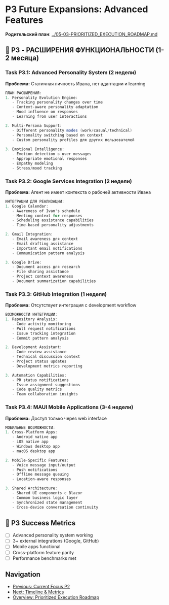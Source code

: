 # P3 Future Expansions: Advanced Features

**Родительский план**: [../05-03-PRIORITIZED_EXECUTION_ROADMAP.md](../05-03-PRIORITIZED_EXECUTION_ROADMAP.md)

## 🌟 P3 - РАСШИРЕНИЯ ФУНКЦИОНАЛЬНОСТИ (1-2 месяца)

### Task P3.1: Advanced Personality System (2 недели)
**Проблема:** Статичная личность Ивана, нет адаптации и learning

```csharp
ПЛАН РАСШИРЕНИЯ:
1. Personality Evolution Engine:
   - Tracking personality changes over time
   - Context-aware personality adaptation  
   - Mood influence on responses
   - Learning from user interactions

2. Multi-Persona Support:
   - Different personality modes (work/casual/technical)
   - Personality switching based on context
   - Custom personality profiles для других пользователей
   
3. Emotional Intelligence:
   - Emotion detection в user messages
   - Appropriate emotional responses
   - Empathy modeling
   - Stress/mood tracking
```

### Task P3.2: Google Services Integration (2 недели)
**Проблема:** Агент не имеет контекста о рабочей активности Ивана

```csharp
ИНТЕГРАЦИИ ДЛЯ РЕАЛИЗАЦИИ:
1. Google Calendar:
   - Awareness of Ivan's schedule
   - Meeting context for responses
   - Scheduling assistance capabilities
   - Time-based personality adjustments

2. Gmail Integration:
   - Email awareness для context
   - Email drafting assistance
   - Important email notifications
   - Communication pattern analysis

3. Google Drive:
   - Document access для research
   - File sharing assistance
   - Project context awareness
   - Document summarization capabilities
```

### Task P3.3: GitHub Integration (1 неделя)  
**Проблема:** Отсутствует интеграция с development workflow

```csharp
ВОЗМОЖНОСТИ ИНТЕГРАЦИИ:
1. Repository Analysis:
   - Code activity monitoring
   - Pull request notifications
   - Issue tracking integration
   - Commit pattern analysis

2. Development Assistant:
   - Code review assistance
   - Technical discussion context
   - Project status updates
   - Development metrics reporting

3. Automation Capabilities:
   - PR status notifications
   - Issue assignment suggestions
   - Code quality metrics
   - Team collaboration insights
```

### Task P3.4: MAUI Mobile Applications (3-4 недели)
**Проблема:** Доступ только через web interface

```csharp
МОБИЛЬНЫЕ ВОЗМОЖНОСТИ:
1. Cross-Platform Apps:
   - Android native app
   - iOS native app  
   - Windows desktop app
   - macOS desktop app

2. Mobile-Specific Features:
   - Voice message input/output
   - Push notifications
   - Offline message queuing
   - Location-aware responses

3. Shared Architecture:
   - Shared UI components с Blazor
   - Common business logic layer
   - Synchronized state management
   - Cross-device conversation continuity
```

## 🌟 P3 Success Metrics
- [ ] Advanced personality system working
- [ ] 3+ external integrations (Google, GitHub)
- [ ] Mobile apps functional
- [ ] Cross-platform feature parity
- [ ] Performance benchmarks met

## Navigation
- [Previous: Current Focus P2](05-03-02-current-focus-p2.md)
- [Next: Timeline & Metrics](05-03-04-timeline-metrics.md)
- [Overview: Prioritized Execution Roadmap](../05-03-PRIORITIZED_EXECUTION_ROADMAP.md)